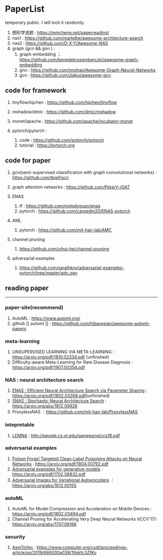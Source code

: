 # PaperList

temporary public. I will lock it randomly.

1. 图形学选题 :  <https://mmcheng.net/paperreading/>
2. nas1 : <https://github.com/markdtw/awesome-architecture-search>
3. nas2 : <https://github.com/D-X-Y/Awesome-NAS>
4. graph (gcn && gnn ) :
   1. graph-embedding ； <https://github.com/benedekrozemberczki/awesome-graph-embedding>
   2. gnn : <https://github.com/nnzhan/Awesome-Graph-Neural-Networks>
   3. gcn : <https://github.com/Jiakui/awesome-gcn>

## code for framework

1. tinyflow/tqchen : <https://github.com/tqchen/tinyflow>

2. mshadow/dmlc : <https://github.com/dmlc/mshadow>

3. mxnet/apache : <https://github.com/apache/incubator-mxnet>

4. pytorch/pytorch :

   1. code : <https://github.com/pytorch/pytorch>
   2. tutorial : <https://pytorch.org>

## code for paper

1. gcn(semi-supervised classification with graph convolutional networks) : <https://github.com/tkipf/gcn>

2. graph attention networks : <https://github.com/PetarV-/GAT>

3. ENAS
   1. tf : <https://github.com/melodyguan/enas>
   2. pytorch : <https://github.com/carpedm20/ENAS-pytorch>

4. AML
   1. pytorch : <https://github.com/mit-han-lab/AMC>

5. channel pruning
   1. <https://github.com/yihui-he/channel-pruning>

6. adversarial examples
   1. <https://github.com/sarathknv/adversarial-examples-pytorch/tree/master/adv_gan>

## reading paper

------

### paper-site(recommend)

1. AutoML :  <https://www.automl.org/>
2. github \[[ automl \]] : <https://github.com/hibayesian/awesome-automl-papers>

### meta-learning

1. UNSUPERVISED LEARNING VIA META-LEARNING : <https://arxiv.org/pdf/1810.02334.pdf> (unfinshed)
2. Difficulty-aware Meta-Learning for Rare Disease Diagnosis : <https://arxiv.org/pdf/1907.00354.pdf>

### NAS : neural architecture search

1. [ENAS : Efficient Neural Architecture Search via Parameter Sharing](./ENAS.pdf) : <https://arxiv.org/pdf/1802.03268.pdf>(unfinished)
2. [SNAS :  Stochastic Neural Architecture Search](./SNAS.pdf) : <https://arxiv.org/abs/1812.09926>
3. ProxylessNAS  ：<https://github.com/mit-han-lab/ProxylessNAS>

### intepretable

1. [LEMNA](./LEMNA_ExplainingDeepLearningbasedSecurityApplications.pdf) : <http://people.cs.vt.edu/gangwang/ccs18.pdf>

### adversarial examples

1. [Poison Frogs! Targeted Clean-Label Poisoning Attacks on Neural Networks](./6_14Poison_Frogs.pdf) : <https://arxiv.org/pdf/1804.00792.pdf>
2. [Adversarial examples for generative models](./Adv_GM.pdf) : <https://arxiv.org/pdf/1702.06832.pdf>
3. [Adversarial Images for Variational Autoencoders](./Adv_VA.pdf) ：<https://arxiv.org/abs/1612.00155>

### autoML

1. AutoML for Model Compression and Acceleration on Mobile Devices : <https://arxiv.org/pdf/1802.03494.pdf>
2. Channel Pruning for Accelerating Very Deep Neural Networks (ICCV'17): <https://arxiv.org/abs/1707.06168>

### security

1. [AsmToVec](./Asm2Vec.pdf) : <https://www.computer.org/csdl/proceedings-article/sp/2019/666000a038/19skfc3ZfKo>
